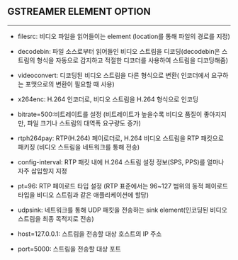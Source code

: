 
## GSTREAMER ELEMENT OPTION
---
- filesrc: 비디오 파일을 읽어들이는 element (location를 통해 파일의 경로를 지정)

- decodebin: 파일 소스로부터 읽어들인 비디오 스트림을 디코딩(decodebin은 스트림의 형식을 자동으로 감지하고 적절한 디코더를 사용하여 스트림을 디코딩해줌)

- videoconvert: 디코딩된 비디오 스트림을 다른 형식으로 변환( 인코더에서 요구하는 포맷으로의 변환이 필요할 때 사용)

- x264enc: H.264 인코더로, 비디오 스트림을 H.264 형식으로 인코딩

- bitrate=500:비트레이트를 설정 (비트레이트가 높을수록 비디오 품질이 좋아지지만, 파일 크기나 스트림의 대역폭 요구량도 증가)

- rtph264pay: RTP(H.264) 페이로더로, H.264 비디오 스트림을 RTP 패킷으로 패키징 (비디오 스트림을 네트워크를 통해 전송)

- config-interval: RTP 패킷 내에 H.264 스트림 설정 정보(SPS, PPS)를 얼마나 자주 삽입할지 지정

- pt=96: RTP 페이로드 타입 설정 (RTP 표준에서는 96~127 범위의 동적 페이로드 타입을 비디오 스트림과 같은 애플리케이션에 할당)

- udpsink: 네트워크를 통해 UDP 패킷을 전송하는 sink element(인코딩된 비디오 스트림을 최종 목적지로 전송)

- host=127.0.0.1: 스트림을 전송할 대상 호스트의 IP 주소

- port=5000: 스트림을 전송할 대상 포트
